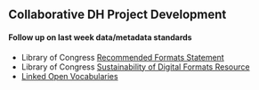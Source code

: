 ## Collaborative DH Project Development

#### Follow up on last week data/metadata standards
- Library of Congress [Recommended Formats Statement](https://www.loc.gov/preservation/resources/rfs/)
- Library of Congress [Sustainability of Digital Formats Resource](https://www.loc.gov/preservation/digital/formats/)
- [Linked Open Vocabularies](http://lov.okfn.org/dataset/lov/)
